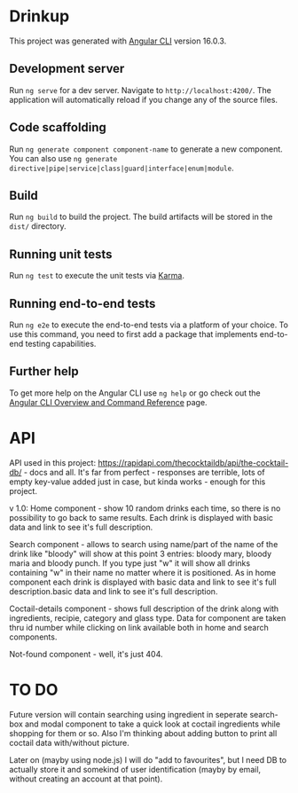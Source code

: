 # Drinkup

This project was generated with [Angular CLI](https://github.com/angular/angular-cli) version 16.0.3.

## Development server

Run `ng serve` for a dev server. Navigate to `http://localhost:4200/`. The application will automatically reload if you change any of the source files.

## Code scaffolding

Run `ng generate component component-name` to generate a new component. You can also use `ng generate directive|pipe|service|class|guard|interface|enum|module`.

## Build

Run `ng build` to build the project. The build artifacts will be stored in the `dist/` directory.

## Running unit tests

Run `ng test` to execute the unit tests via [Karma](https://karma-runner.github.io).

## Running end-to-end tests

Run `ng e2e` to execute the end-to-end tests via a platform of your choice. To use this command, you need to first add a package that implements end-to-end testing capabilities.

## Further help

To get more help on the Angular CLI use `ng help` or go check out the [Angular CLI Overview and Command Reference](https://angular.io/cli) page.


# API

API used in this project: https://rapidapi.com/thecocktaildb/api/the-cocktail-db/ - docs and all.
It's far from perfect - responses are terrible, lots of empty key-value added just in case, but kinda works - enough for this project.

v 1.0:
Home component - show 10 random drinks each time, so there is no possibility to go back to same results. Each drink is displayed with basic data and link to see it's full description.

Search component - allows to search using name/part of the name of the drink like "bloody" will show at this point 3 entries: bloody mary, bloody maria and bloody punch. If you type just "w" it will show all drinks containing "w" in their name no matter where it is positioned. As in home component each drink is displayed with basic data and link to see it's full description.basic data and link to see it's full description.

Coctail-details component - shows full description of the drink along with ingredients, recipie, category and glass type. Data for component are taken thru id number while clicking on link available both in home and search components.

Not-found component - well, it's just 404.

# TO DO

Future version will contain searching using ingredient in seperate search-box and modal component to take a quick look at coctail ingredients while shopping for them or so.
Also I'm thinking about adding button to print all coctail data with/without picture.

Later on (mayby using node.js) I will do "add to favourites", but I need DB to actually store it and somekind of user identification (mayby by email, without creating an account at that point).
